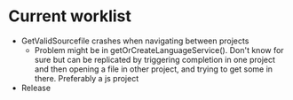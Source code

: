 # Current worklist

- GetValidSourcefile crashes when navigating between projects
    - Problem might be in getOrCreateLanguageService(). Don't know for sure but can be replicated by
    triggering completion in one project and then opening a file in other project, and trying to get some in there. Preferably a js project
- Release


